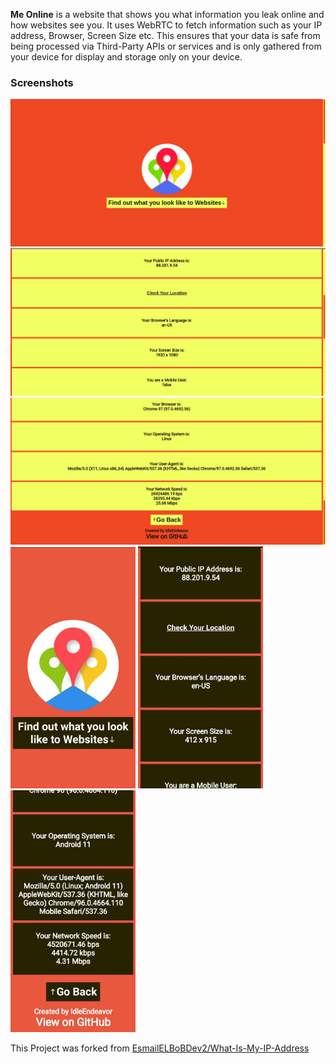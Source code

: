 **Me Online** is a website that shows you what information you leak online and how websites see you. It uses WebRTC to fetch information such as your IP address, Browser, Screen Size etc. This ensures that your data is safe from being processed via Third-Party APIs or services and is only gathered from your device for display and storage only on your device.

### Screenshots
![On Desktop 1](https://raw.githubusercontent.com/IdleEndeavor/Me-Online/master/img/Desktop-Preview-1.png)
![On Desktop 2](https://raw.githubusercontent.com/IdleEndeavor/Me-Online/master/img/Desktop-Preview-2.png)
![On Desktop 3](https://raw.githubusercontent.com/IdleEndeavor/Me-Online/master/img/Desktop-Preview-3.png)
<img src="https://raw.githubusercontent.com/IdleEndeavor/Me-Online/master/img/Mobile-Preview-1.jpg" alt="On Mobile 1" width="200"/>
<img src="https://raw.githubusercontent.com/IdleEndeavor/Me-Online/master/img/Mobile-Preview-2.jpg" alt="On Mobile 2" width="200"/>
<img src="https://raw.githubusercontent.com/IdleEndeavor/Me-Online/master/img/Mobile-Preview-3.jpg" alt="On Mobile 3" width="200"/>

This Project was forked from [EsmailELBoBDev2/What-Is-My-IP-Address](https://github.com/EsmailELBoBDev2/What-Is-My-IP-Address)

